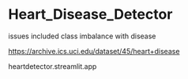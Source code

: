 # Heart_Disease_Detector

issues included class imbalance with disease

https://archive.ics.uci.edu/dataset/45/heart+disease

heartdetector.streamlit.app
